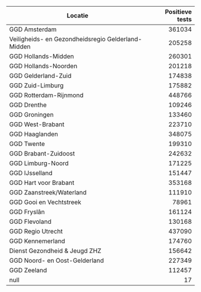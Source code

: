 | Locatie | Positieve tests |
|---------|----------------:|
| GGD Amsterdam                            | 361034 |
| Veiligheids- en Gezondheidsregio Gelderland-Midden | 205258 |
| GGD Hollands-Midden                      | 260301 |
| GGD Hollands-Noorden                     | 201218 |
| GGD Gelderland-Zuid                      | 174838 |
| GGD Zuid-Limburg                         | 175882 |
| GGD Rotterdam-Rijnmond                   | 448766 |
| GGD Drenthe                              | 109246 |
| GGD Groningen                            | 133460 |
| GGD West-Brabant                         | 223710 |
| GGD Haaglanden                           | 348075 |
| GGD Twente                               | 199310 |
| GGD Brabant-Zuidoost                     | 242632 |
| GGD Limburg-Noord                        | 171225 |
| GGD IJsselland                           | 151447 |
| GGD Hart voor Brabant                    | 353168 |
| GGD Zaanstreek/Waterland                 | 111910 |
| GGD Gooi en Vechtstreek                  | 78961 |
| GGD Fryslân                              | 161124 |
| GGD Flevoland                            | 130168 |
| GGD Regio Utrecht                        | 437090 |
| GGD Kennemerland                         | 174760 |
| Dienst Gezondheid & Jeugd ZHZ            | 156642 |
| GGD Noord- en Oost-Gelderland            | 227349 |
| GGD Zeeland                              | 112457 |
| null                                     |    17 |
